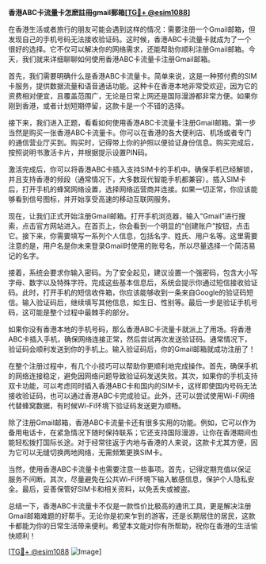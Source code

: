 **香港ABC卡流量卡怎麽註冊gmail郵箱[[TG💪+ @esim1088](https://t.me/s/esim1088)]**

在香港生活或者旅行的朋友可能会遇到这样的情况：需要注册一个Gmail邮箱，但发现自己的手机号码无法接收验证码。这时候，香港ABC卡流量卡就成为了一个很好的选择。它不仅可以解决你的网络需求，还能帮助你顺利注册Gmail邮箱。今天，我们就来详细聊聊如何使用香港ABC卡流量卡注册Gmail邮箱。

首先，我们需要明确什么是香港ABC卡流量卡。简单来说，这是一种预付费的SIM卡服务，提供数据流量和语音通话功能。这种卡在香港本地非常受欢迎，因为它的资费相对便宜，且覆盖范围广，无论是日常上网还是国际漫游都非常方便。如果你刚到香港，或者计划短期停留，这款卡是一个不错的选择。

接下来，我们进入正题，看看如何使用香港ABC卡流量卡注册Gmail邮箱。第一步当然是购买一张香港ABC卡流量卡。你可以在香港的各大便利店、机场或者专门的通信营业厅买到。购买时，记得带上你的护照以便验证身份信息。购买完成后，按照说明书激活卡片，并根据提示设置PIN码。

激活完成后，你可以将香港ABC卡插入支持SIM卡的手机中。确保手机已经解锁，并且支持香港的频段（通常情况下，大多数现代智能手机都兼容）。插入SIM卡后，打开手机的蜂窝网络设置，选择网络运营商并连接。如果一切正常，你应该能够看到信号图标，并开始享受高速的移动互联网服务。

现在，让我们正式开始注册Gmail邮箱。打开手机浏览器，输入“Gmail”进行搜索，点击官方网站进入。在首页上，你会看到一个明显的“创建账户”按钮，点击它。接下来，你需要填写一系列个人信息，包括名字、姓氏、用户名等。这里需要注意的是，用户名是你未来登录Gmail时使用的账号名，所以尽量选择一个简洁易记的名字。

接着，系统会要求你输入密码。为了安全起见，建议设置一个强密码，包含大小写字母、数字以及特殊字符。完成这些基本信息后，系统会提示你通过短信接收验证码。此时，打开手机的短信收件箱，你应该能够收到一条来自Google的验证码短信。输入验证码后，继续填写其他信息，如生日、性别等。最后一步是验证手机号码，这可能是整个过程中最棘手的部分。

如果你没有香港本地的手机号码，那么香港ABC卡流量卡就派上了用场。将香港ABC卡插入手机，确保网络连接正常，然后尝试再次发送验证码。通常情况下，验证码会顺利发送到你的手机上。输入验证码后，你的Gmail邮箱就成功注册了！

在整个注册过程中，有几个小技巧可以帮助你更顺利地完成操作。首先，确保手机的网络连接稳定，避免因网络问题导致验证码发送失败。其次，如果你的手机支持双卡功能，可以考虑同时插入香港ABC卡和国内的SIM卡，这样即使国内号码无法接收验证码，也可以通过香港ABC卡完成验证。此外，还可以尝试使用Wi-Fi网络代替蜂窝数据，有时候Wi-Fi环境下验证码发送更为顺畅。

除了注册Gmail邮箱，香港ABC卡流量卡还有很多实用的功能。例如，它可以作为备用电话卡，在紧急情况下随时保持联系；它还支持国际漫游，让你在香港期间也能轻松拨打国际长途。对于经常往返于内地与香港的人来说，这款卡尤其方便，因为它可以无缝切换两地网络，无需频繁更换SIM卡。

当然，使用香港ABC卡流量卡也需要注意一些事项。首先，记得定期充值以保证服务不间断。其次，尽量避免在公共Wi-Fi环境下输入敏感信息，保护个人隐私安全。最后，妥善保管好SIM卡和相关资料，以免丢失或被盗。

总结一下，香港ABC卡流量卡不仅是一款性价比极高的通讯工具，更是解决注册Gmail邮箱难题的好帮手。无论你是初来乍到的游客，还是长期居住的居民，这款卡都能为你的日常生活带来便利。希望本文能对你有所帮助，祝你在香港的生活愉快顺利！

[[TG💪+ @esim1088](https://t.me/s/esim1088) ![Image](https://i.postimg.cc/4NQfJmqS/Snipaste-2025-05-13-00-14-12.png)]
